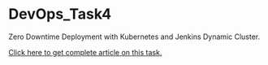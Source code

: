 # DevOps_Task4
Zero Downtime Deployment with Kubernetes and Jenkins Dynamic Cluster.

[Click here to get complete article on this task.](https://medium.com/@rajpurohitprakash04/zero-downtime-deployment-with-kubernetes-ee8074a70ef2)
